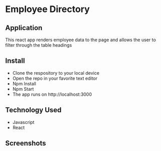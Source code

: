 # Employee Directory 

## Application
This react app renders employee data to the page and allows the user to filter through the table headings

## Install
* Clone the respository to your local device
* Open the repo in your favorite text editor 
* Npm Install 
* Npm Start 
* The app runs on  http://localhost:3000

## Technology Used
* Javascript 
* React

## Screenshots 
